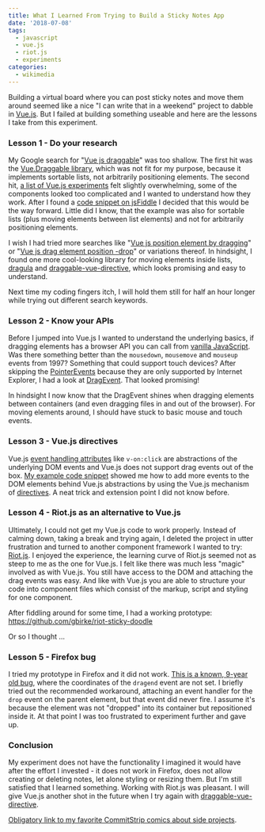 ```yaml
---
title: What I Learned From Trying to Build a Sticky Notes App
date: '2018-07-08'
tags:
  - javascript
  - vue.js
  - riot.js
  - experiments
categories:
  - wikimedia
---
```

Building a virtual board where you can post sticky notes and move them around seemed like a nice "I can write that in a weekend" project to dabble in [Vue.js](https://vuejs.org). But I failed at building something useable and here are the lessons I take from this experiment.

<!--more-->
### Lesson 1 - Do your research
My Google search for "[Vue js draggable](https://www.google.com/search?q=vue+js+draggable)" was too shallow. The first hit was the [Vue.Draggable library](https://github.com/SortableJS/Vue.Draggable), which was not fit for my purpose, because it implements sortable lists, not arbitrarily positioning elements. The second hit, [a list of Vue.js experiments](https://vuejsexamples.com/tag/drag/) felt slightly overwhelming, some of the components looked too complicated and I wanted to understand how they work. After I found a [code snippet on jsFiddle](https://jsfiddle.net/gannunziata/7vv8h0py/) I decided that this would be the way forward. Little did I know, that the example was also for sortable lists (plus moving elements between list elements) and not for arbitrarily positioning elements.

I wish I had tried more searches like "[Vue js position element by dragging](https://www.google.com/search?q=Vue+js+position+element+by+dragging)" or "[Vue js drag element position -drop](Vue+js+drag+element+position+-drop)" or variations thereof. In hindsight, I found one more cool-looking library for moving elements inside lists, [dragula](https://bevacqua.github.io/dragula/) and [draggable-vue-directive](https://github.com/IsraelZablianov/draggable-vue-directive), which looks promising and easy to understand.

Next time my coding fingers itch, I will hold them still for half an hour longer while trying out different search keywords.

### Lesson 2 - Know your APIs
Before I jumped into Vue.js I wanted to understand the underlying basics, if dragging elements has a browser API you can call from [vanilla JavaScript](http://www.vanilla-js.com). Was there something better than the `mousedown`, `mousemove` and `mouseup` events from 1997? Something that could support touch devices? After skipping the [PointerEvents](https://developer.mozilla.org/en-US/docs/Web/API/Pointer_events) because they are only supported by Internet Explorer, I had a look at  [DragEvent](https://developer.mozilla.org/de/docs/Web/API/DragEvent). That looked promising!

In hindsight I now know that the DragEvent shines when dragging elements between containers (and even dragging files in and out of the browser). For moving elements around, I should have stuck to basic mouse and touch events.

### Lesson 3 - Vue.js directives
Vue.js [event handling attributes](https://vuejs.org/v2/guide/events.html) like `v-on:click` are abstractions of the underlying DOM events and Vue.js does not support drag events out of the box. [My example code snippet](https://jsfiddle.net/gannunziata/7vv8h0py/) showed me how to add more events to the DOM elements behind Vue.js abstractions by using the Vue.js mechanism of [directives](https://vuejs.org/v2/guide/custom-directive.html). A neat trick and extension point I did not know before.

### Lesson 4 - Riot.js as an alternative to Vue.js
Ultimately, I could not get my Vue.js code to work properly. Instead of calming down, taking a break and trying again, I deleted the project in utter frustration and turned to another component framework I wanted to try: [Riot.js](https://riot.js.org). I enjoyed the experience, the learning curve of Riot.js seemed not as steep to me as the one for Vue.js. I felt like there was much less "magic" involved as with Vue.js. You still have access to the DOM and attaching the drag events was easy. And like with Vue.js you are able to structure your code into component files which consist of the markup, script and styling for one component.

After fiddling around for some time, I had a working prototype: https://github.com/gbirke/riot-sticky-doodle

Or so I thought ...

### Lesson 5 - Firefox bug
I tried my prototype in Firefox and it did not work. [This is a known, 9-year old bug](https://bugzilla.mozilla.org/show_bug.cgi?id=505521), where the coordinates of the `dragend` event are not set. I briefly tried out the recommended workaround, attaching an event handler for the `drop` event on the parent element, but that event did never fire. I assume it's because the element was not "dropped" into its container but repositioned inside it. At that point I was too frustrated to experiment further and gave up.

### Conclusion
My experiment does not have the functionality I imagined it would have after the effort I invested - it does not work in Firefox, does not allow creating or deleting notes, let alone styling or resizing them. But I'm still satisfied that I learned something. Working with Riot.js was pleasant. I will give Vue.js another shot in the future when I try again with [draggable-vue-directive](https://github.com/IsraelZablianov/draggable-vue-directive).

[Obligatory link to my favorite CommitStrip comics about side projects](http://www.commitstrip.com/en/2014/11/25/west-side-project-story/).
